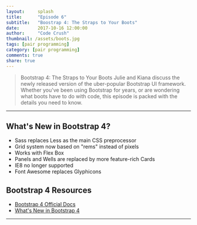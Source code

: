 ```yaml
---
layout:     splash
title:      "Episode 6"
subtitle:   "Boostrap 4: The Straps to Your Boots"
date:       2017-10-16 12:00:00
author:     "Code Crush"
thumbnail: /assets/boots.jpg
tags: [pair programming]
category: [pair programming]
comments: true
share: true
---
```

>Bootstrap 4: The Straps to Your Boots
Julie and Kiana discuss the newly released version of the uber-popular Bootstrap UI framework.
Whether you've been using Bootstrap for years, or are wondering what boots have to do with code, this episode is packed with the details you need to know.

---
## What's New in Bootstrap 4?
* Sass replaces Less as the main CSS preprocessor
* Grid system now based on "rems" instead of pixels
* Works with Flex Box
* Panels and Wells are replaced by more feature-rich Cards
* IE8 no longer supported
* Font Awesome replaces Glyphicons


## Bootstrap 4 Resources

* [Bootstrap 4 Official Docs](http://getbootstrap.com/docs/4.0/getting-started/download/)
* [What's New in Bootstrap 4](https://scotch.io/bar-talk/whats-new-in-bootstrap-4)

___
